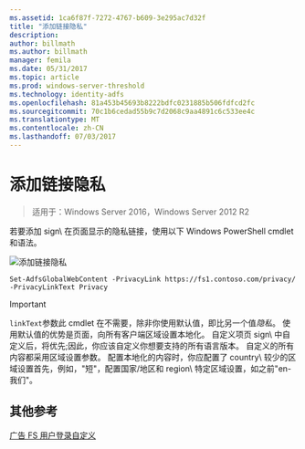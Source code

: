 ```yaml
---
ms.assetid: 1ca6f87f-7272-4767-b609-3e295ac7d32f
title: "添加链接隐私"
description: 
author: billmath
ms.author: billmath
manager: femila
ms.date: 05/31/2017
ms.topic: article
ms.prod: windows-server-threshold
ms.technology: identity-adfs
ms.openlocfilehash: 81a453b45693b8222bdfc0231885b506fdfcd2fc
ms.sourcegitcommit: 70c1b6cedad55b9c7d2068c9aa4891c6c533ee4c
ms.translationtype: MT
ms.contentlocale: zh-CN
ms.lasthandoff: 07/03/2017
---
```

# <a name="add-privacy-link"></a>添加链接隐私 

>适用于：Windows Server 2016，Windows Server 2012 R2

若要添加 sign\ 在页面显示的隐私链接，使用以下 Windows PowerShell cmdlet 和语法。  

![添加链接隐私](media/AD-FS-user-sign-in-customization/ADFS_Blue_Custom2.png) 
  
 
`Set-AdfsGlobalWebContent -PrivacyLink https://fs1.contoso.com/privacy/ -PrivacyLinkText Privacy`  
 
  
> [!IMPORTANT]  
> `linkText`参数此 cmdlet 在不需要，除非你使用默认值，即比另一个值*隐私*。 使用默认值的优势是页面，向所有客户端区域设置本地化。 自定义项页 sign\ 中自定义后，将优先;因此，你应该自定义你想要支持的所有语言版本。 自定义的所有内容都采用区域设置参数。 配置本地化的内容时，你应配置了 country\ 较少的区域设置首先，例如，"短"，配置国家/地区和 region\ 特定区域设置，如之前"en\-我们"。  

## <a name="additional-references"></a>其他参考 
[广告 FS 用户登录自定义](AD-FS-user-sign-in-customization.md)  
